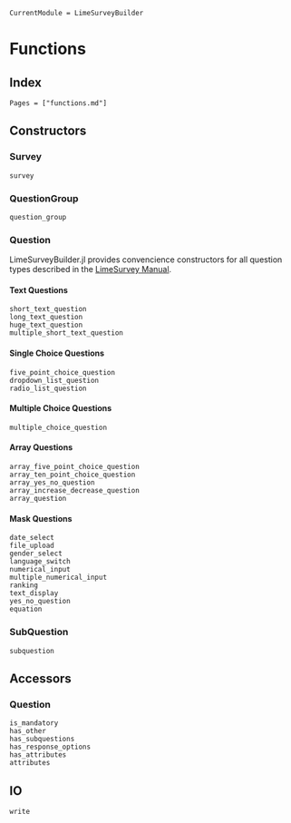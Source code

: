 ```@meta
CurrentModule = LimeSurveyBuilder
```

# Functions

## Index
```@index
Pages = ["functions.md"]
```

## Constructors
### Survey
```@docs
survey
```

### QuestionGroup
```@docs
question_group
```

### Question
LimeSurveyBuilder.jl provides convencience constructors for all question types described in the [LimeSurvey Manual](https://manual.limesurvey.org/Question_types).

#### Text Questions
```@docs
short_text_question
long_text_question
huge_text_question
multiple_short_text_question
```

#### Single Choice Questions
```@docs
five_point_choice_question
dropdown_list_question
radio_list_question
```

#### Multiple Choice Questions
```@docs
multiple_choice_question
```

#### Array Questions
```@docs
array_five_point_choice_question
array_ten_point_choice_question
array_yes_no_question
array_increase_decrease_question
array_question
```
#### Mask Questions
```@docs
date_select
file_upload
gender_select
language_switch
numerical_input
multiple_numerical_input
ranking
text_display
yes_no_question
equation
```

### SubQuestion
```@docs
subquestion
```

## Accessors
### Question
```@docs
is_mandatory
has_other
has_subquestions
has_response_options
has_attributes
attributes
```

## IO
```@docs
write
```